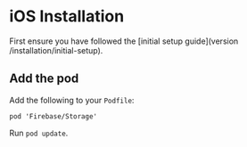 # iOS Installation

First ensure you have followed the [initial setup guide](version /installation/initial-setup).

## Add the pod

Add the following to your `Podfile`:

```
pod 'Firebase/Storage'
```

Run `pod update`.
